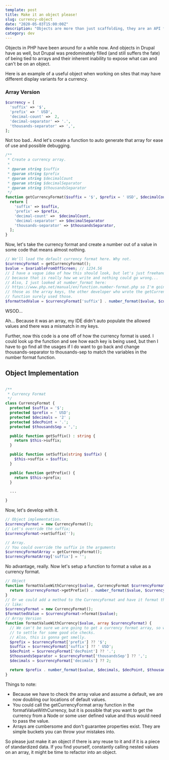 ```yaml
---
template: post
title: Make it an object please!
slug: currency-object
date: "2020-05-03T15:00:00Z"
description: "Objects are more than just scaffolding, they are an API for you and your devs to use."
category: dev
---
```

Objects in PHP have been around for a while now. And objects in Drupal have as well, but Drupal was predominately filled (and still suffers the fate) of being tied to
arrays and their inherent inability to expose what can and can't be on an object.

Here is an example of a useful object when working on sites that may have
different display variants for a currency.

### Array Version
```php
$currency = [
  'suffix' => '$',
  'prefix' => ' USD',
  'decimal-count' =>  2,
  'decimal-separator' => '.',
  'thousands-separator' => ',',
];
```
Not too bad.. And let's create a function to auto generate that array for ease
of use and possible debugging.

```php
/**
 * Create a currency array.
 *
 * @param string $suffix
 * @param string $prefix
 * @param string $decimalCount
 * @param string $decimalSeparator
 * @param string $thousandsSeparator
 */
function getCurrencyFormat($suffix = '$', $prefix = ' USD', $decimalCount = '2', $decimalSeparator = '.', $thousandsSeparator = ',') {
  return [
    'suffix' => $suffix,
    'prefix' => $prefix,
    'decimal-count' =>  $decimalCount,
    'decimal-separator' => $decimalSeparator
    'thousands-separator' => $thousandsSeparator,
  ];
}
```

Now, let's take the currency format and create a number out of a value in some
code that means almost nothing.

```php
// We'll load the default currency format here. Why not.
$currencyFormat = getCurrencyFormat();
$value = $variableFromOffScreen; // 1234.56
// I have a vague idea of how this should look, but let's just freehand it
// because that is really how we write and nothing could go wrong...
// Also, I just looked at number_format here:
// https://www.php.net/manual/en/function.number-format.php so I'm going to use
// those as the array keys, the other developer who wrote the getCurrencyFormat
// function surely used those.
$formattedValue = $currencyFormat['suffix'] . number_format($value, $currencyFormat['decimals'], $currencyFormat['dec_point'], $currencyFormat['thousands_sep'] ) . $currencyFormat['suffix'];
```

WSOD...

Ah... Because it was an array, my IDE didn't auto populate the allowed values
and there was a mismatch in my keys.

Further, now this code is a one off of how the currency format is used. I could
look up the function and see how each key is being used, but then I have to go
find all the usages if I do want to go back and change thousands-separator to
thousands-sep to match the variables in the number format function.

## Object Implementation

```php

/**
 * Currency Format
 */
class CurrencyFormat {
  protected $suffix = '$';
  protected $prefix = ' USD';
  protected $decimals = '2' ;
  protected $decPoint = '.';
  protected $thousandsSep = ',';

  public function getSuffix() : string {
    return $this->suffix;
  }

  public function setSuffix(string $suffix) {
    $this->suffix = $suffix;
  }

  public function getPrefix() {
    return $this->prefix;
  }

  ...

}
```

Now, let's develop with it.

```php
// Object implementation.
$currencyFormat = new CurrencyFormat();
// Let's override the suffix;
$currencyFormat->setSuffix('');

// Array.
// You could override the suffix in the arguments
$currencyFormatArray = getCurrencyFormat();
$currencyFormatArray['suffix'] = '';
```

No advantage, really. Now let's setup a function to format a value as a currency
format.

```php
// Object
function formatValueWithCurrency($value, CurrencyFormat $currencyFormat) {
  return $currencyFormat->getPrefix() . number_format($value, $currencyFormat->getDecimals(), $currencyFormat->getDecPoint(), $currencyFormat->getThousandsSep()) . $currencyFormat->getSuffix();
}
// Or we could add a method to the CurrencyFormat and have it format that value
// like:
$currencyFormat = new CurrencyFormat();
$formattedValue = $currencyFormat->format($value);
// Array Version
function formatValueWithCurrency($value, array $currencyFormat) {
  // We can't be sure we are going to get a currency format array, so we have
  // to settle for some good ole checks.
  // Also, this is gonna get smelly.
  $prefix = $currencyFormat['prefix'] ?? '$';
  $suffix = $currencyFormat['suffix'] ?? ' USD';
  $decPoint = $currencyFormat['decPoint'] ?? '.';
  $thousandsSeparator = $currencyFormat['thousandsSep'] ?? ',';
  $decimals = $currencyFormat['decimals'] ?? 2;

  return $prefix . number_format($value, $decimals, $decPoint, $thousandsSeparator) . $suffix;
}
```
Things to note:
- Because we have to check the array value and assume a default, we are now
doubling our locations of default values.
- You could call the getCurrencyFormat array function in the formatValueWithCurrency,
but it is possible that you want to get the currency from a Node or some user
defined value and thus would need to pass the value.
- Arrays are cumbersome and don't guarantee properties exist. They are simple
buckets you can throw your mistakes into.


 So please just make it an object if there is any reuse to it and if it is a
 piece of standardized data. If you find yourself, constantly calling nested
 values on an array, it might be time to refactor into an object.



